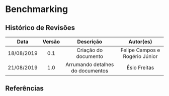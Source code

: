 
# Benchmarking

## Histórico de Revisões

|   Data   |  Versão  |        Descrição       |          Autor(es)          |
|:--------:|:--------:|:----------------------:|:---------------------------:|
|18/08/2019|   0.1    |  Criação do documento |  Felipe Campos e Rogério Júnior  |
|21/08/2019|   1.0    |  Arrumando detalhes do documentos |  Ésio Freitas  |

## Referências
